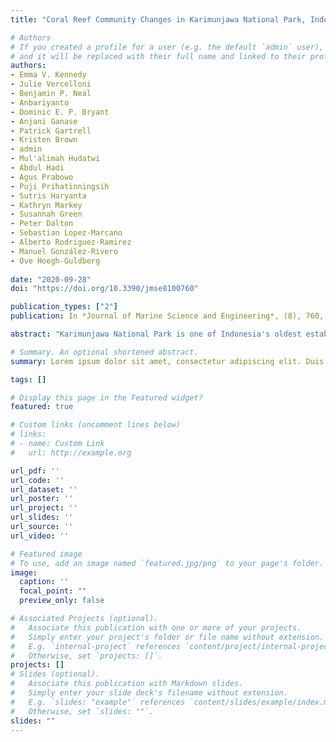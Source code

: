 ```yaml
---
title: "Coral Reef Community Changes in Karimunjawa National Park, Indonesia: Assessing the Efficacy of Management in the Face of Local and Global Stressors" 

# Authors
# If you created a profile for a user (e.g. the default `admin` user), write the username (folder name) here 
# and it will be replaced with their full name and linked to their profile.
authors:
- Emma V. Kennedy
- Julie Vercelloni
- Benjamin P. Neal
- Anbariyanto
- Dominic E. P. Bryant
- Anjani Ganase
- Patrick Gartrell
- Kristen Brown
- admin
- Mul'alimah Hudatwi
- Abdul Hadi
- Agus Prabowo
- Puji Prihatinningsih
- Sutris Haryanta
- Kathryn Markey
- Susannah Green
- Peter Dalton
- Sebastian Lopez-Marcano
- Alberto Rodriguez-Ramirez
- Manuel González-Rivero
- Ove Hoegh-Guldberg
 
date: "2020-09-28"
doi: "https://doi.org/10.3390/jmse8100760"

publication_types: ["2"]
publication: In *Journal of Marine Science and Engineering*, (8), 760, _pp. 27_

abstract: "Karimunjawa National Park is one of Indonesia's oldest established marine parks. Coral reefs across the park are being impacted by ﬁshing, tourism and declining water quality (local stressors), as well as climate change (global pressures). In this study, we apply a multivariate statistical model to detailed benthic ecological datasets collected across Karimunjawa's coral reefs, to explore drivers of community change at the park level. Eighteen sites were surveyed in 2014 and 2018, before and after the 2016 global mass coral bleaching event. Analyses revealed that average coral cover declined slightly from 29.2 ± 0.12% (Standard Deviation, SD) to 26.3 ± 0.10% SD, with bleaching driving declines in most corals. Management zone was unrelated to coral decline, but shifts from massive morphologies toward more complex foliose and branching corals were apparent across all zones, reﬂecting a park-wide reduction in damaging ﬁshing practises. A doubling of sponges and associated declines in massive corals could not be related to bleaching, suggesting another driver, likely declining water quality associated with tourism and mariculture. Further investigation of this potentially emerging threat is needed. Monitoring and management of water quality across Karimunjawa may be critical to improving resilience of reef communities to future coral bleaching." 

# Summary. An optional shortened abstract.
summary: Lorem ipsum dolor sit amet, consectetur adipiscing elit. Duis posuere tellus ac convallis placerat. Proin tincidunt magna sed ex sollicitudin condimentum.

tags: []

# Display this page in the Featured widget?
featured: true

# Custom links (uncomment lines below)
# links:
# - name: Custom Link
#   url: http://example.org

url_pdf: ''
url_code: ''
url_dataset: ''
url_poster: ''
url_project: ''
url_slides: ''
url_source: ''
url_video: ''

# Featured image
# To use, add an image named `featured.jpg/png` to your page's folder. 
image:
  caption: ''
  focal_point: ""
  preview_only: false

# Associated Projects (optional).
#   Associate this publication with one or more of your projects.
#   Simply enter your project's folder or file name without extension.
#   E.g. `internal-project` references `content/project/internal-project/index.md`.
#   Otherwise, set `projects: []`.
projects: []
# Slides (optional).
#   Associate this publication with Markdown slides.
#   Simply enter your slide deck's filename without extension.
#   E.g. `slides: "example"` references `content/slides/example/index.md`.
#   Otherwise, set `slides: ""`.
slides: ""
---
```

